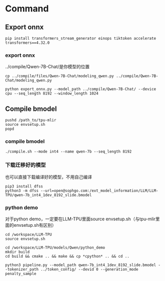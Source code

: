 # Command

## Export onnx

```shell
pip install transformers_stream_generator einops tiktoken accelerate transformers==4.32.0
```

### export onnx
../compile/Qwen-7B-Chat/是你模型的位置
```shell
cp ../compile/files/Qwen-7B-Chat/modeling_qwen.py ../compile/Qwen-7B-Chat/modeling_qwen.py

python export_onnx.py --model_path ../compile/Qwen-7B-Chat/ --device cpu --seq_length 8192 --window_length 1024
```

## Compile bmodel

```shell
pushd /path_to/tpu-mlir
source envsetup.sh
popd
```

### compile bmodel
```shell
./compile.sh --mode int4 --name qwen-7b --seq_length 8192
```

### 下载迁移好的模型
也可以直接下载编译好的模型，不用自己编译
```shell
pip3 install dfss
python3 -m dfss --url=open@sophgo.com:/ext_model_information/LLM/LLM-TPU/qwen-7b_int4_1dev_8192_slide.bmodel
```

### python demo

对于python demo，一定要在LLM-TPU里面source envsetup.sh（与tpu-mlir里面的envsetup.sh有区别）
```shell
cd /workspace/LLM-TPU
source envsetup.sh
```

```shell
cd /workspace/LLM-TPU/models/Qwen/python_demo
mkdir build
cd build && cmake .. && make && cp *cpython* .. && cd ..

python3 pipeline.py --model_path qwen-7b_int4_1dev_8192_slide.bmodel --tokenizer_path ../token_config/ --devid 0 --generation_mode penalty_sample
```